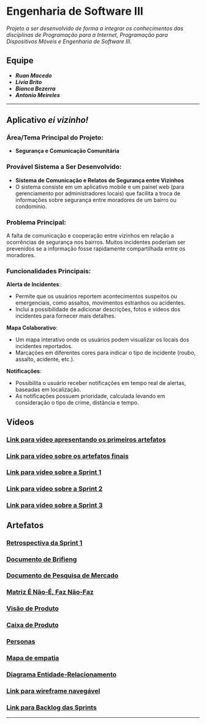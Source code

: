 # Engenharia de Software III
*Projeto a ser desenvolvido de forma a integrar os conhecimentos das disciplinas de Programação para a Internet, Programação para Dispositivos Móveis e Engenharia de Software III.*

## Equipe
- _**Ruan Macedo**_
- _**Lívia Brito**_
- _**Bianca Bezerra**_
- _**Antonio Meireles**_

---

## Aplicativo _ei vizinho!_
### Área/Tema Principal do Projeto:
- **Segurança e Comunicação Comunitária**

### Provável Sistema a Ser Desenvolvido:
- **Sistema de Comunicação e Relatos de Segurança entre Vizinhos**
- O sistema consiste em um aplicativo mobile e um painel web (para gerenciamento por administradores locais) que facilita a troca de informações sobre segurança entre moradores de um bairro ou condomínio.

### Problema Principal:
A falta de comunicação e cooperação entre vizinhos em relação a ocorrências de segurança nos bairros. Muitos incidentes poderiam ser prevenidos se a informação fosse rapidamente compartilhada entre os moradores.

### Funcionalidades Principais:
**Alerta de Incidentes**:
   - Permite que os usuários reportem acontecimentos suspeitos ou emergenciais, como assaltos, movimentos estranhos ou acidentes.
   - Inclui a possibilidade de adicionar descrições, fotos e vídeos dos incidentes para fornecer mais detalhes.

 **Mapa Colaborativo**:
   - Um mapa interativo onde os usuários podem visualizar os locais dos incidentes reportados.
   - Marcações em diferentes cores para indicar o tipo de incidente (roubo, assalto, acidente, etc.).

**Notificações**:
   - Possibilita o usuário receber notificações em tempo real de alertas, baseadas em localização.
   - As notificações possuem prioridade, calculada levando em consideração o tipo de crime, distância e tempo.


## Vídeos
### [Link para vídeo apresentando os primeiros artefatos](https://drive.google.com/file/d/1Iuee-o1rMaSXlIOXZwGFIDvzVVEgFXeF/view?usp=sharing)
### [Link para vídeo sobre os artefatos finais](https://youtu.be/xVdnNlfyr9Y)
### [Link para vídeo sobre a Sprint 1](https://youtu.be/X5kwX3jly_o)
### [Link para vídeo sobre a Sprint 2](https://youtu.be/Zjv6W1p0FtU)
### [Link para vídeo sobre a Sprint 3](https://youtu.be/R0EgDIoIefA)


## Artefatos
### [Retrospectiva da Sprint 1](artefatos/sprint1-review.pdf)
### [Documento de Brifieng](artefatos/briefing.pdf "Link para o documento") 
### [Documento de Pesquisa de Mercado](artefatos/pesquisa-de-mercado.pdf "Link para o documento")
### [Matriz É Não-É, Faz Não-Faz](artefatos/matriz-é-nãoé-faz-nãofaz.png)
### [Visão de Produto](artefatos/visao-de-produto.png)
### [Caixa de Produto](artefatos/caixa-de-produto.pdf "Link para o documento")
### [Personas](artefatos/personas.pdf "Link para Personas ")
### [Mapa de empatia](mapa-de-empatia.pdf "Link para o Mapa de Empatia")
### [Diagrama Entidade-Relacionamento](artefatos/diagrama-er.png "Link para o diagrama ER")
### [Link para wireframe navegável](https://www.figma.com/proto/Ou6lPFCudzR1Lq3zlyD88U/ei-vizinho---remasterized?node-id=0-1&t=EVuIHSJ0kD1AAUFR-1)
### [Link para Backlog das Sprints](https://docs.google.com/spreadsheets/d/1CPqTHTyXS29ylh6t078vFC_M6YCbl7DVfhvFYErHNAQ/edit?usp=sharing)

---


